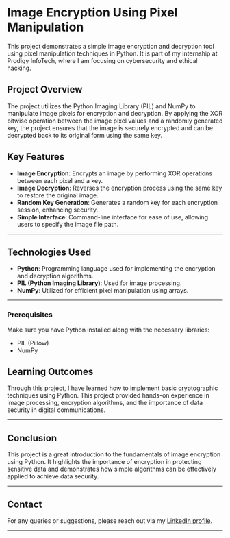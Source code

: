 Image Encryption Using Pixel Manipulation
=========================================

This project demonstrates a simple image encryption and decryption tool using pixel manipulation techniques in Python. It is part of my internship at Prodigy InfoTech, where I am focusing on cybersecurity and ethical hacking.

Project Overview
----------------

  

The project utilizes the Python Imaging Library (PIL) and NumPy to manipulate image pixels for encryption and decryption. By applying the XOR bitwise operation between the image pixel values and a randomly generated key, the project ensures that the image is securely encrypted and can be decrypted back to its original form using the same key.

Key Features
------------

*   **Image Encryption**: Encrypts an image by performing XOR operations between each pixel and a key.
*   **Image Decryption**: Reverses the encryption process using the same key to restore the original image.
*   **Random Key Generation**: Generates a random key for each encryption session, enhancing security.
*   **Simple Interface**: Command-line interface for ease of use, allowing users to specify the image file path.


----------------------------------------------------------------------------------------------------------------------------------------------------------------------------------------------------------------------------------------------------------------------------------------------------------------------------------------------------------------------------------------------------------------------------------------------

Technologies Used
-----------------

*   **Python**: Programming language used for implementing the encryption and decryption algorithms.
*   **PIL (Python Imaging Library)**: Used for image processing.
*   **NumPy**: Utilized for efficient pixel manipulation using arrays.


------------------------------------------------------------------------------------------------------------------------------------------------------------------------------------------------------------------------------------------------


### Prerequisites

Make sure you have Python installed along with the necessary libraries:

*   PIL (Pillow)
*   NumPy

Learning Outcomes
-----------------

Through this project, I have learned how to implement basic cryptographic techniques using Python. This project provided hands-on experience in image processing, encryption algorithms, and the importance of data security in digital communications.








-----------------------------------------------------------------------------------------------------------------------------------------------------------------------------------------------------------------------------------------------------------------

Conclusion
----------

This project is a great introduction to the fundamentals of image encryption using Python. It highlights the importance of encryption in protecting sensitive data and demonstrates how simple algorithms can be effectively applied to achieve data security.








------------------------------------------------------------------------------------------------------------------------------------------------------------------------------------------------------------------------------------------------------------

Contact
-------

For any queries or suggestions, please reach out via my [LinkedIn profile](https://www.linkedin.com/in/fidha-thasni-n-).


----------------------------------------------------------------------------------------------------------------------------
